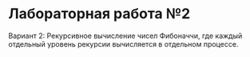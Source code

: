 # Лабораторная работа №2 #


Вариант 2: Рекурсивное вычисление чисел Фибоначчи, где каждый отдельный уровень рекурсии вычисляется в отдельном процессе.